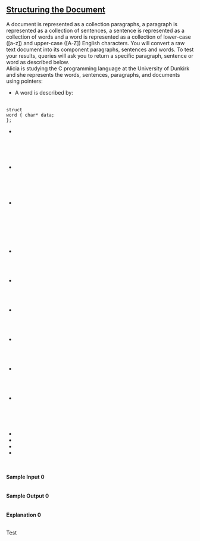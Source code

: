 ## **[Structuring the Document](https://www.hackerrank.com/challenges/structuring-the-document)** 
A document is represented as a collection paragraphs, a paragraph is represented as a collection of sentences, a sentence is represented as a collection of words and a word is represented as a collection of lower-case ([a-z]) and upper-case ([A-Z]) English characters. You will convert a raw text document into its component paragraphs, sentences and words. To test your results, queries will ask you to return a specific paragraph, sentence or word as described below.<br>Alicia is studying the C programming language at the University of Dunkirk and she represents the words, sentences, paragraphs, and documents using pointers:<br><ul><li>A word is described by:</li></ul><br><code>struct word {
    char* data;
};</code><br><ul><li></li></ul><br><code></code><br><br><ul><li></li></ul><br><code></code><br><br><ul><li></li></ul><br><code></code><br><br><br><br><ul><li></li></ul><br><code></code><br><ul><li></li></ul><br><code></code><br><ul><li></li></ul><br><code></code><br><ul><li></li></ul><br><code></code><br><ul><li></li></ul><br><code></code><br><ul><li></li></ul><br><code></code><br><br><ul><li></li><li></li><li></li><li></li></ul><br><br>**Sample Input 0**<br><code></code><br><br>**Sample Output 0**<br><code></code><br><br>**Explanation 0**<br><br>

Test
